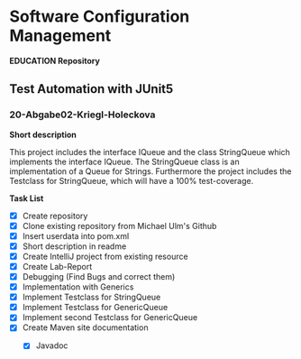 # Software Configuration Management #

**EDUCATION Repository**

## Test Automation with JUnit5 ##

### 20-Abgabe02-Kriegl-Holeckova ###

**Short description**

This project includes the interface IQueue and the class StringQueue which implements the interface IQueue. The StringQueue class is an implementation of a Queue for Strings. Furthermore the project includes the Testclass for StringQueue, which will have a 100% test-coverage.  

**Task List**

- [x] Create repository
- [x] Clone existing repository from Michael Ulm's Github
- [x] Insert userdata into pom.xml
- [x] Short description in readme
- [x] Create IntelliJ project from existing resource
- [x] Create Lab-Report
- [x] Debugging (Find Bugs and correct them)
- [x] Implementation with Generics
- [x] Implement Testclass for StringQueue
- [x] Implement Testclass for GenericQueue
- [x] Implement second Testclass for GenericQueue
- [x] Create Maven site documentation
  - [x] Javadoc

